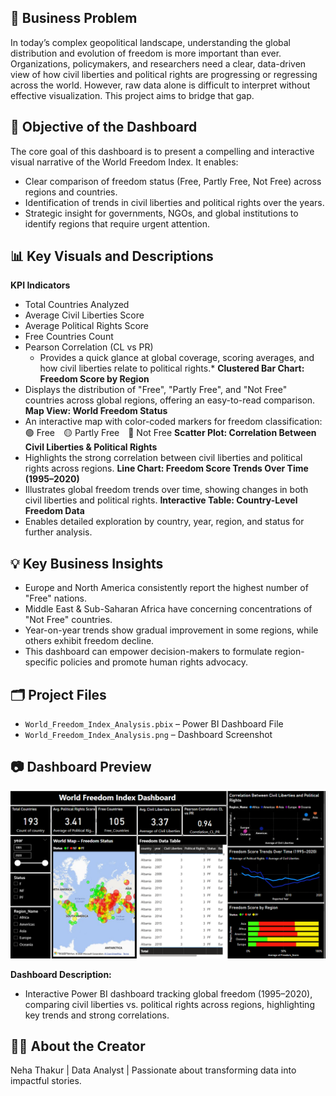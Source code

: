 ## 📌 **Business Problem**
In today’s complex geopolitical landscape, understanding the global distribution and evolution of freedom is more important than ever. Organizations, policymakers, and researchers need a clear, data-driven view of how civil liberties and political rights are progressing or regressing across the world. However, raw data alone is difficult to interpret without effective visualization. This project aims to bridge that gap.

## 🎯 **Objective of the Dashboard**
The core goal of this dashboard is to present a compelling and interactive visual narrative of the World Freedom Index. It enables:
- Clear comparison of freedom status (Free, Partly Free, Not Free) across regions and countries.
- Identification of trends in civil liberties and political rights over the years.
- Strategic insight for governments, NGOs, and global institutions to identify regions that require urgent attention.

## 📊 **Key Visuals and Descriptions**
**KPI Indicators**
- Total Countries Analyzed
- Average Civil Liberties Score
- Average Political Rights Score
- Free Countries Count
- Pearson Correlation (CL vs PR)
  * Provides a quick glance at global coverage, scoring averages, and how civil liberties relate to political rights.*
**Clustered Bar Chart: Freedom Score by Region**
- Displays the distribution of "Free", "Partly Free", and "Not Free" countries across global regions, offering an easy-to-read comparison.
**Map View: World Freedom Status**
- An interactive map with color-coded markers for freedom classification:
🟢 Free 🟡 Partly Free 🔴 Not Free
**Scatter Plot: Correlation Between Civil Liberties & Political Rights**
- Highlights the strong correlation between civil liberties and political rights across regions.
**Line Chart: Freedom Score Trends Over Time (1995–2020)**
- Illustrates global freedom trends over time, showing changes in both civil liberties and political rights.
**Interactive Table: Country-Level Freedom Data**
- Enables detailed exploration by country, year, region, and status for further analysis.

## 💡 **Key Business Insights**
- Europe and North America consistently report the highest number of "Free" nations.
- Middle East & Sub-Saharan Africa have concerning concentrations of "Not Free" countries.
- Year-on-year trends show gradual improvement in some regions, while others exhibit freedom decline.
- This dashboard can empower decision-makers to formulate region-specific policies and promote human rights advocacy.

## 🗂️ **Project Files**
- `World_Freedom_Index_Analysis.pbix` – Power BI Dashboard File
- `World_Freedom_Index_Analysis.png` – Dashboard Screenshot

## 📷 Dashboard Preview
![Dashboard Preview](./World_Freedom_Index_Analysis.png)

**Dashboard Description:**  
- Interactive Power BI dashboard tracking global freedom (1995–2020), comparing civil liberties vs. political rights across regions, highlighting key trends and strong correlations.

## 👩‍💼 **About the Creator**
Neha Thakur | Data Analyst | Passionate about transforming data into impactful stories.
